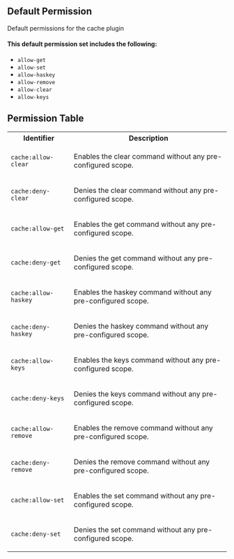 ## Default Permission

Default permissions for the cache plugin

#### This default permission set includes the following:

- `allow-get`
- `allow-set`
- `allow-haskey`
- `allow-remove`
- `allow-clear`
- `allow-keys`

## Permission Table

<table>
<tr>
<th>Identifier</th>
<th>Description</th>
</tr>


<tr>
<td>

`cache:allow-clear`

</td>
<td>

Enables the clear command without any pre-configured scope.

</td>
</tr>

<tr>
<td>

`cache:deny-clear`

</td>
<td>

Denies the clear command without any pre-configured scope.

</td>
</tr>

<tr>
<td>

`cache:allow-get`

</td>
<td>

Enables the get command without any pre-configured scope.

</td>
</tr>

<tr>
<td>

`cache:deny-get`

</td>
<td>

Denies the get command without any pre-configured scope.

</td>
</tr>

<tr>
<td>

`cache:allow-haskey`

</td>
<td>

Enables the haskey command without any pre-configured scope.

</td>
</tr>

<tr>
<td>

`cache:deny-haskey`

</td>
<td>

Denies the haskey command without any pre-configured scope.

</td>
</tr>

<tr>
<td>

`cache:allow-keys`

</td>
<td>

Enables the keys command without any pre-configured scope.

</td>
</tr>

<tr>
<td>

`cache:deny-keys`

</td>
<td>

Denies the keys command without any pre-configured scope.

</td>
</tr>

<tr>
<td>

`cache:allow-remove`

</td>
<td>

Enables the remove command without any pre-configured scope.

</td>
</tr>

<tr>
<td>

`cache:deny-remove`

</td>
<td>

Denies the remove command without any pre-configured scope.

</td>
</tr>

<tr>
<td>

`cache:allow-set`

</td>
<td>

Enables the set command without any pre-configured scope.

</td>
</tr>

<tr>
<td>

`cache:deny-set`

</td>
<td>

Denies the set command without any pre-configured scope.

</td>
</tr>
</table>
